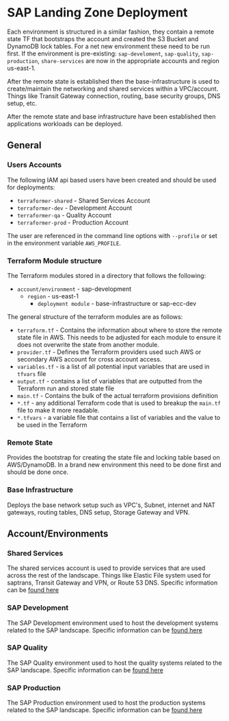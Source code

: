 # SAP Landing Zone Deployment 

Each environment is structured in a similar fashion, they contain a remote state TF that bootstraps the account and created the S3 Bucket and DynamoDB lock tables. For a net new environment these need to be run first. If the environment is pre-existing: `sap-develoment`, `sap-quality`, `sap-production`, `share-services` are now in the appropriate accounts and region us-east-1. 

After the remote state is established then the base-infrastructure is used to create/maintain the networking and shared services within a VPC/account.  Things like Transit Gateway connection, routing, base security groups, DNS setup, etc. 

After the remote state and base infrastructure have been established then applications workloads can be deployed. 

## General 
### Users Accounts

The following IAM api based users have been created and should be used for deployments: 
- `terraformer-shared` - Shared Services Account
- `terraformer-dev` - Development Account
- `terraformer-qa` - Quality Account
- `terraformer-prod` - Production Account

The user are referenced in the command line options with `--profile` or set in the environment variable `AWS_PROFILE`. 

### Terraform Module structure 
The Terraform modules stored in a directory that follows the following:
- `account/environment` - sap-development
  - `region` - us-east-1
    - `deployment module` - base-infrastructure or sap-ecc-dev

The general structure of the terraform modules are as follows: 
- `terraform.tf` - Contains the information about where to store the remote state file in AWS. This needs to be adjusted for each module to ensure it does not overwrite the state from another module. 
- `provider.tf` - Defines the Terraform providers used such AWS or secondary AWS account for cross account access. 
- `variables.tf` - is a list of all potential input variables that are used in `tfvars` file
- `output.tf` - contains a list of variables that are outputted from the Terraform run and stored state file
- `main.tf` - Contains the bulk of the actual terraform provisions definition
- `*.tf` - any additional Terraform code that is used to breakup the `main.tf` file to make it more readable. 
- `*.tfvars` - a variable file that contains a list of variables and the value to be used in the Terraform

### Remote State
Provides the bootstrap for creating the state file and locking table based on AWS/DynamoDB. In a brand new environment this need to be done first and should be done once. 

### Base Infrastructure
Deploys the base network setup such as VPC's, Subnet, internet and NAT gateways, routing tables, DNS setup, Storage Gateway and VPN. 

## Account/Environments

### Shared Services
The shared services account is used to provide services that are used across the rest of the landscape. Things like Elastic File system used for saptrans, Transit Gateway and VPN,  or Route 53 DNS. Specific information can be [found here](./shared-services/README.md)

### SAP Development
The SAP Development environment used to host the development systems related to the SAP landscape. Specific information can be [found here](./sap-development/README.md)


### SAP Quality
The SAP Quality environment used to host the quality systems related to the SAP landscape. Specific information can be [found here](./sap-quality/README.md)

### SAP Production
The SAP Production environment used to host the production systems related to the SAP landscape. Specific information can be [found here](./sap-production/README.md)


<!-- BEGINNING OF PRE-COMMIT-TERRAFORM DOCS HOOK -->

<!-- END OF PRE-COMMIT-TERRAFORM DOCS HOOK -->